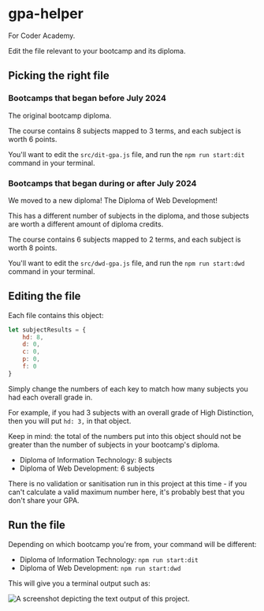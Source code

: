 # gpa-helper
 
For Coder Academy.

Edit the file relevant to your bootcamp and its diploma.

## Picking the right file


### Bootcamps that began before July 2024

The original bootcamp diploma.

The course contains 8 subjects mapped to 3 terms, and each subject is worth 6 points.

You'll want to edit the `src/dit-gpa.js` file, and run the `npm run start:dit` command in your terminal.

### Bootcamps that began during or after July 2024

We moved to a new diploma! The Diploma of Web Development!

This has a different number of subjects in the diploma, and those subjects are worth a different amount of diploma credits.

The course contains 6 subjects mapped to 2 terms, and each subject is worth 8 points. 

You'll want to edit the `src/dwd-gpa.js` file, and run the `npm run start:dwd` command in your terminal.

## Editing the file

Each file contains this object:

```js
let subjectResults = {
	hd: 8,
	d: 0, 
	c: 0,
	p: 0,
	f: 0
}

```

Simply change the numbers of each key to match how many subjects you had each overall grade in.

For example, if you had 3 subjects with an overall grade of High Distinction, then you will put `hd: 3,` in that object.

Keep in mind: the total of the numbers put into this object should not be greater than the number of subjects in your bootcamp's diploma.

- Diploma of Information Technology: 8 subjects
- Diploma of Web Development: 6 subjects

There is no validation or sanitisation run in this project at this time - if you can't calculate a valid maximum number here, it's probably best that you don't share your GPA.

## Run the file

Depending on which bootcamp you're from, your command will be different:

- Diploma of Information Technology: `npm run start:dit`
- Diploma of Web Development: `npm run start:dwd`

This will give you a terminal output such as:

![A screenshot depicting the text output of this project.](image.png)

